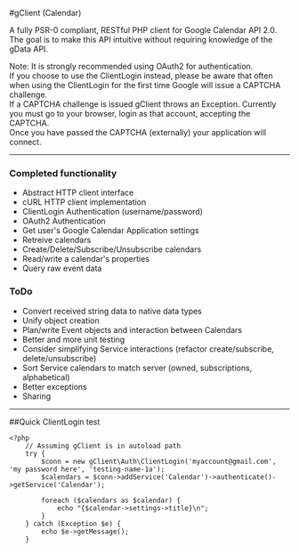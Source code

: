 #gClient (Calendar)

A fully PSR-0 compliant, RESTful PHP client for Google Calendar API 2.0.  
The goal is to make this API intuitive without requiring knowledge of the gData API.  

Note: It is strongly recommended using OAuth2 for authentication.  
If you choose to use the ClientLogin instead, please be aware that often when using the ClientLogin for the first time Google will issue a CAPTCHA challenge.  
If a CAPTCHA challenge is issued gClient throws an Exception.  Currently you must go to your browser, login as that account, accepting the CAPTCHA.  
Once you have passed the CAPTCHA (externally) your application will connect.

---

### Completed functionality
* Abstract HTTP client interface
* cURL HTTP client implementation
* ClientLogin Authentication (username/password)
* OAuth2 Authentication
* Get user's Google Calendar Application settings
* Retreive calendars
* Create/Delete/Subscribe/Unsubscribe calendars
* Read/write a calendar's properties
* Query raw event data

### ToDo
* Convert received string data to native data types
* Unify object creation
* Plan/write Event objects and interaction between Calendars
* Better and more unit testing
* Consider simplifying Service interactions (refactor create/subscribe, delete/unsubscribe)
* Sort Service calendars to match server (owned, subscriptions, alphabetical)
* Better exceptions
* Sharing

---

##Quick ClientLogin test

    <?php
        // Assuming gClient is in autoload path
        try {
            $conn = new gClient\Auth\ClientLogin('myaccount@gmail.com', 'my password here', 'testing-name-1a');
            $calendars = $conn->addService('Calendar')->authenticate()->getService('Calendar');

            foreach ($calendars as $calendar) {
                echo "{$calendar->settings->title}\n";
            }
        } catch (Exception $e) {
            echo $e->getMessage();
        }